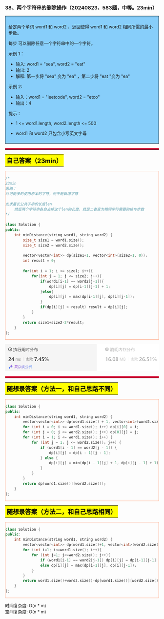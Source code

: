 ### 38、两个字符串的删除操作（20240823，583题，中等。23min）
<div style="border: 1px solid black; padding: 10px; background-color: LightSkyBlue;">

给定两个单词 word1 和 word2 ，返回使得 word1 和  word2 相同所需的最小步数。

每步 可以删除任意一个字符串中的一个字符。

 

示例 1：

- 输入: word1 = "sea", word2 = "eat"
- 输出: 2
- 解释: 第一步将 "sea" 变为 "ea" ，第二步将 "eat "变为 "ea"

示例  2:

- 输入：word1 = "leetcode", word2 = "etco"
- 输出：4
 

提示：

- 1 <= word1.length, word2.length <= 500
- word1 和 word2 只包含小写英文字母

  </p>
</div>

<hr style="border-top: 5px solid #DC143C;">
<table>
  <tr>
    <td bgcolor="Yellow" style="padding: 5px; border: 0px solid black;">
      <span style="font-weight: bold; font-size: 20px;color: black;">
      自己答案（23min）
      </span>
    </td>
  </tr>
</table>
<div style="padding: 0px; border: 1.5px solid LightSalmon; margin-bottom: 10px;">

```C++ {.line-numbers}
/*
23min
思路：
尽可能多的使用原本的字符，而不是新增字符

先求最长公共子串的长度len
    然后两个字符串各自去掉这个len的长度，就是二者变为相同字符需要的操作步数
*/

class Solution {
public:
    int minDistance(string word1, string word2) {
        size_t size1 = word1.size();
        size_t size2 = word2.size();

        vector<vector<int>> dp(size1+1, vector<int>(size2+1, 0));
        int result = 0;

        for(int i = 1; i <= size1; i++){
            for(int j = 1; j <= size2; j++){
                if(word1[i-1] == word2[j-1]){
                    dp[i][j] = dp[i-1][j-1] + 1;
                }else{
                    dp[i][j] = max(dp[i-1][j], dp[i][j-1]);
                }
                if(dp[i][j] > result) result = dp[i][j];
            }
        }
        return size1+size2-2*result;
    }
};
```

</div>

![alt text](image/090bec734a7cf6160ff17356e25305a.png)

<hr style="border-top: 5px solid #DC143C;">

<table>
  <tr>
    <td bgcolor="Yellow" style="padding: 5px; border: 0px solid black;">
      <span style="font-weight: bold; font-size: 20px;color: black;">
      随想录答案（方法一，和自己思路不同）
      </span>
    </td>
  </tr>
</table>

<div style="padding: 0px; border: 1.5px solid LightSalmon; margin-bottom: 10px">

```C++ {.line-numbers}
class Solution {
public:
    int minDistance(string word1, string word2) {
        vector<vector<int>> dp(word1.size() + 1, vector<int>(word2.size() + 1));
        for (int i = 0; i <= word1.size(); i++) dp[i][0] = i;
        for (int j = 0; j <= word2.size(); j++) dp[0][j] = j;
        for (int i = 1; i <= word1.size(); i++) {
            for (int j = 1; j <= word2.size(); j++) {
                if (word1[i - 1] == word2[j - 1]) {
                    dp[i][j] = dp[i - 1][j - 1];
                } else {
                    dp[i][j] = min(dp[i - 1][j] + 1, dp[i][j - 1] + 1);
                }
            }
        }
        return dp[word1.size()][word2.size()];
    }
};
```
</div>

<table>
  <tr>
    <td bgcolor="Yellow" style="padding: 5px; border: 0px solid black;">
      <span style="font-weight: bold; font-size: 20px;color: black;">
      随想录答案（方法二，和自己思路相同）
      </span>
    </td>
  </tr>
</table>

<div style="padding: 0px; border: 1.5px solid LightSalmon; margin-bottom: 10px">

```C++ {.line-numbers}
class Solution {
public:
    int minDistance(string word1, string word2) {
        vector<vector<int>> dp(word1.size()+1, vector<int>(word2.size()+1, 0));
        for (int i=1; i<=word1.size(); i++){
            for (int j=1; j<=word2.size(); j++){
                if (word1[i-1] == word2[j-1]) dp[i][j] = dp[i-1][j-1] + 1;
                else dp[i][j] = max(dp[i-1][j], dp[i][j-1]);
            }
        }
        return word1.size()+word2.size()-dp[word1.size()][word2.size()]*2;
    }
};
```
</div>

时间复杂度: O(n * m)  
空间复杂度: O(n * m)